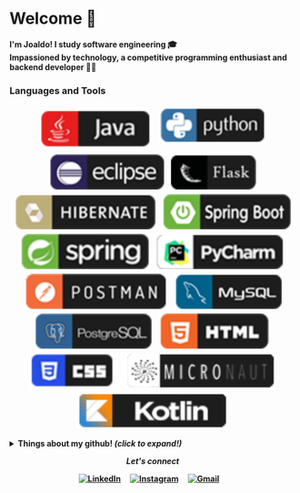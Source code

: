 # Welcome 👋

<b> I'm Joaldo! I study software engineering :mortar_board:
<br>
<b> Impassioned by technology, a competitive programming enthusiast and backend developer :man_technologist:
<br>


### Languages and Tools
<p align="center">
 <img src="https://github.com/joaldotavares/joaldotavares/blob/main/assets/Java.svg" alt="angular" style="vertical-align:top; margin:4px">
 <img src="https://github.com/joaldotavares/joaldotavares/blob/main/assets/Python.svg" alt="angular" style="vertical-align:top; margin:4px">
 <img src="https://github.com/joaldotavares/joaldotavares/blob/main/assets/Eclipse.svg" alt="angular" style="vertical-align:top; margin:4px">
 <img src="https://github.com/joaldotavares/joaldotavares/blob/main/assets/Flask.svg" alt="angular" style="vertical-align:top; margin:4px">
 <img src="https://github.com/joaldotavares/joaldotavares/blob/main/assets/Hibernate.svg" alt="angular" style="vertical-align:top; margin:4px">
 <img src="https://github.com/joaldotavares/joaldotavares/blob/main/assets/SpringBoot.svg" alt="angular" style="vertical-align:top; margin:4px">
 <img src="https://github.com/joaldotavares/joaldotavares/blob/main/assets/Spring.svg" alt="angular" style="vertical-align:top; margin:4px">
 <img src="https://github.com/joaldotavares/joaldotavares/blob/main/assets/PyCharm.svg" alt="angular" style="vertical-align:top; margin:4px">
 <img src="https://github.com/joaldotavares/joaldotavares/blob/main/assets/Postman.svg" alt="angular" style="vertical-align:top; margin:4px">
 <img src="https://github.com/joaldotavares/joaldotavares/blob/main/assets/MySQL.svg" alt="angular" style="vertical-align:top; margin:4px">
 <img src="https://github.com/joaldotavares/joaldotavares/blob/main/assets/PostgreSQL.svg" alt="angular" style="vertical-align:top; margin:4px">
 <img src="https://github.com/joaldotavares/joaldotavares/blob/main/assets/HTML.svg" alt="angular" style="vertical-align:top; margin:4px">
 <img src="https://github.com/joaldotavares/joaldotavares/blob/main/assets/Css.svg" alt="angular" style="vertical-align:top; margin:4px">
 <img src="https://github.com/joaldotavares/joaldotavares/blob/main/assets/Micronaut.svg" alt="angular" style="vertical-align:top; margin:4px">
 <img src="https://github.com/joaldotavares/joaldotavares/blob/main/assets/Kotlin.svg" alt="angular" style="vertical-align:top; margin:4px">
</p>
<details>
  <summary> <b> Things about my github! </b> <i>(click to expand!)</i> </summary>
  <br>
  
  ![Joaldo's github stats](https://github-readme-stats.vercel.app/api?username=joaldotavares&show_icons=true&theme=radicaltitle_color=fff&icon_color=79ff97&text_color=9f9f9f&bg_color=151515)
  
</details>
<p align="center"> 
  <i> Let's connect </i>
</p>

<p align="center">
  <a href="https://www.linkedin.com/in/joaldo-tavares-424b4716a/"><img src="https://github.com/MikeCodesDotNET/ColoredBadges/blob/master/png/social/linkedin.png" alt="LinkedIn"></a> &nbsp; &nbsp;
  <a href="https://www.instagram.com/putz_junior/"><img src="https://github.com/MikeCodesDotNET/ColoredBadges/blob/master/png/social/instagram.png" alt="Instagram"></a> &nbsp; &nbsp;
  <a href="mailto:joaldo643@gmail.com"><img src="https://github.com/MikeCodesDotNET/ColoredBadges/blob/master/png/social/gmail.png" alt="Gmail"></a> &nbsp; &nbsp;
</p>

